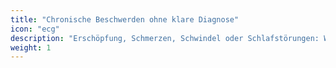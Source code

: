 ```yaml
---
title: "Chronische Beschwerden ohne klare Diagnose"
icon: "ecg"
description: "Erschöpfung, Schmerzen, Schwindel oder Schlafstörungen: Wer wiederholt unter unklaren Symptomen leidet, kann durch eine umfassende Bildgebung Verdachtsmomente ausschliessen oder eine gesicherte Diagnose erhalten."
weight: 1
---
```

